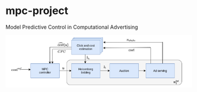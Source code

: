 # mpc-project
Model Predictive Control in Computational Advertising

![alt text](https://github.com/bhastrup/mpc-project/blob/master/block_diagram/mpc_bloc_diagram.png)
